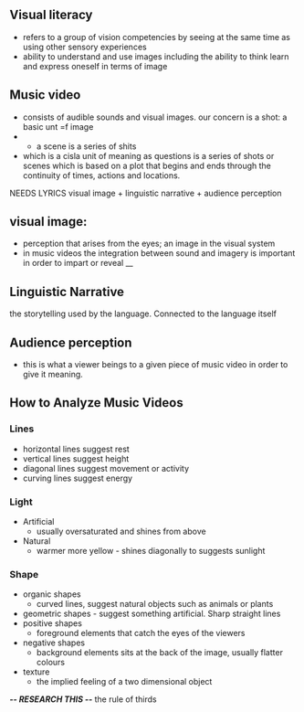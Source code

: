 ## Visual literacy
 - refers to a group of vision competencies by seeing at the same time as using other sensory experiences
 - ability to understand and use images including the ability to think learn and express oneself in terms of image



## Music video
 - consists of audible sounds and visual images. our concern is a shot: a basic unt =f image
 -  - a scene is a series of shits
 -  which is a cisla unit of meaning as questions is a series of shots or scenes which is based on a plot that begins and ends through the continuity of times, actions and locations.


NEEDS LYRICS
visual image
+
linguistic narrative
+
audience perception



## visual image: 
 - perception that arises from the eyes; an image in the visual system
 - in music videos the integration between sound and imagery is important in order to impart or reveal __

## Linguistic Narrative
the storytelling used by the language. Connected to the language itself

## Audience perception
 - this is what a viewer beings to a given piece of music video in order to give it meaning.

## How to Analyze Music Videos

### Lines 
 - horizontal lines suggest rest
 - vertical lines suggest height
 - diagonal lines suggest movement or activity
 - curving lines suggest energy
### Light
 - Artificial
	 - usually oversaturated and shines from above
 - Natural
	 - warmer more yellow - shines diagonally to suggests sunlight
### Shape
 - organic shapes
	 - curved lines, suggest natural objects such as animals or plants
 - geometric shapes
		 - suggest something artificial. Sharp straight lines
 - positive shapes
	 - foreground elements that catch the eyes of the viewers
 - negative shapes
	 - background elements sits at the back of the image, usually flatter colours
 - texture
	 - the implied feeling of a two dimensional object


*********-- RESEARCH THIS --*********
the rule of thirds